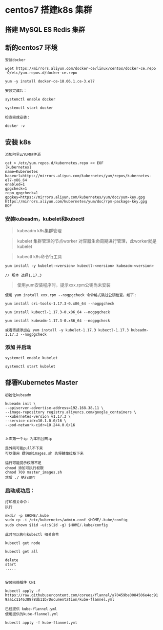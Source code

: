

# centos7 搭建k8s 集群
## 搭建 MySQL  ES  Redis 集群

## 新的centos7 环境

    安装docker
    
`wget https://mirrors.aliyun.com/docker-ce/linux/centos/docker-ce.repo -O/etc/yum.repos.d/docker-ce.repo`

`yum -y install docker-ce-18.06.1.ce-3.el7`

    安装完成后：
    
`systemctl enable docker`

`systemctl start docker`

    检查完成安装：
    
`docker -v`


## 安装 k8s

    添加阿里云YUM软件源
    
```
cat > /etc/yum.repos.d/kubernetes.repo << EOF
[kubernetes]
name=Kubernetes
baseurl=https://mirrors.aliyun.com/kubernetes/yum/repos/kubernetes-el7-x86_64
enabled=1
gpgcheck=1
repo_gpgcheck=1
gpgkey=https://mirrors.aliyun.com/kubernetes/yum/doc/yum-key.gpg
https://mirrors.aliyun.com/kubernetes/yum/doc/rpm-package-key.gpg
EOF
```

### 安装kubeadm，kubelet和kubectl

> kubeadm k8s集群管理

> kubelet 集群管理的节点worker 对容器生命周期进行管理，此worker就是 kubelet

> kubectl k8s命令行工具

    yum install -y kubelet-<version> kubectl-<version> kubeadm-<version>
    
    // 版本 选择1.17.3
    
> 使用yum安装程序时，提示xxx.rpm公钥尚未安装

    使用 yum install xxx.rpm --nogpgcheck 命令格式跳过公钥检查，如下：
    
`yum install cri-tools-1.17.3-0.x86_64 --nogpgcheck`

`yum install kubectl-1.17.3-0.x86_64 --nogpgcheck`

`yum install kubeadm-1.17.3-0.x86_64 --nogpgcheck` 

    或者直接添加在 yum install -y kubelet-1.17.3 kubectl-1.17.3 kubeadm-1.17.3 --nogpgcheck
    
    
### 添加 并启动

`systemctl enable kubelet`

`systemctl start kubelet`
    
## 部署Kubernetes Master

    初始化kubeadm
    
```
kubeadm init \
--apiserver-advertise-address=192.168.38.11 \
--image-repository registry.aliyuncs.com/google_containers \
--kubernetes-version v1.17.3 \
--service-cidr=10.1.0.0/16 \
--pod-network-cidr=10.244.0.0/16


```    
    上面第一个ip 为本机公网ip
    
    是外网可能pull不下来
    可以使用 提供的images.sh 先将镜像拉取下来
    
    运行可能提示权限不足
    chmod 添加可执行权限
    chmod 700 master_images.sh
    然后 ./ 执行即可
    
### 启动成功后：

    打印相关命令：
    执行
    
```
mkdir -p $HOME/.kube
sudo cp -i /etc/kubernetes/admin.conf $HOME/.kube/config
sudo chown $(id -u):$(id -g) $HOME/.kube/config　　
```    
    
    此时可以执行kubectl 相关命令
    
`kubectl get node`

`kubectl get all`

    delete 
    start 
    .....
    
    
    安装网络插件 CNI
    
`kubectl apply -f https://raw.githubusercontent.com/coreos/flannel/a70459be0084506e4ec919aa1c114638878db11b/Documentation/kube-flannel.yml
`

    已经提供 kube-flannel.yml
    使用提供的kube-flannel.yml   
    
`kubectl apply -f kube-flannel.yml`
